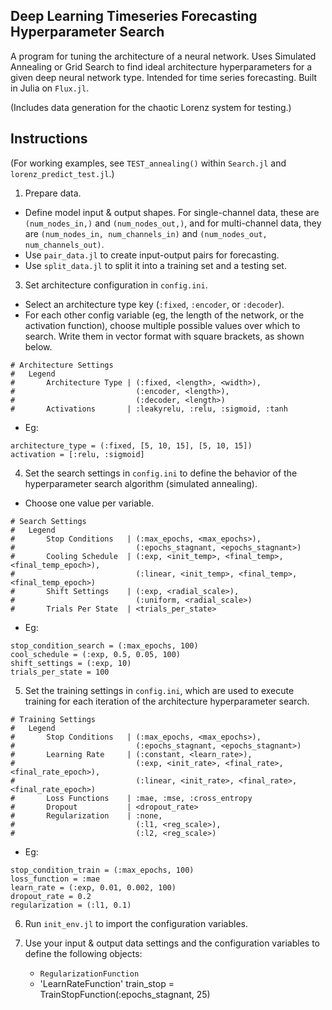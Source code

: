 ## Deep Learning Timeseries Forecasting Hyperparameter Search

A program for tuning the architecture of a neural network. Uses Simulated Annealing or Grid Search to find ideal architecture hyperparameters for a given deep neural network type. Intended for time series forecasting. Built in Julia on `Flux.jl`.

(Includes data generation for the chaotic Lorenz system for testing.)


## Instructions

(For working examples, see `TEST_annealing()` within `Search.jl` and `lorenz_predict_test.jl`.)

1. Prepare data.
  - Define model input & output shapes. For single-channel data, these are `(num_nodes_in,)` and `(num_nodes_out,)`, and for multi-channel data, they are `(num_nodes_in, num_channels_in)` and `(num_nodes_out, num_channels_out)`.
  - Use `pair_data.jl` to create input-output pairs for forecasting.
  - Use `split_data.jl` to split it into a training set and a testing set.
     
3. Set architecture configuration in `config.ini`.
  - Select an architecture type key (`:fixed`, `:encoder`, or `:decoder`).
  - For each other config variable (eg, the length of the network, or the activation function), choose multiple possible values over which to search. Write them in vector format with square brackets, as shown below.
  ```
  # Architecture Settings
  #   Legend
  #       Architecture Type | (:fixed, <length>, <width>),
  #                           (:encoder, <length>),
  #                           (:decoder, <length>)
  #       Activations       | :leakyrelu, :relu, :sigmoid, :tanh
  ```
  - Eg:
  ```
  architecture_type = (:fixed, [5, 10, 15], [5, 10, 15])
  activation = [:relu, :sigmoid]
  ```

4. Set the search settings in `config.ini` to define the behavior of the hyperparameter search algorithm (simulated annealing).
  - Choose one value per variable.
  ```
  # Search Settings
  #   Legend
  #       Stop Conditions   | (:max_epochs, <max_epochs>),
  #                           (:epochs_stagnant, <epochs_stagnant>)
  #       Cooling Schedule  | (:exp, <init_temp>, <final_temp>, <final_temp_epoch>),
  #                           (:linear, <init_temp>, <final_temp>, <final_temp_epoch>)
  #       Shift Settings    | (:exp, <radial_scale>),
  #                           (:uniform, <radial_scale>)
  #       Trials Per State  | <trials_per_state>
  ```
  - Eg:
  ```
  stop_condition_search = (:max_epochs, 100)
  cool_schedule = (:exp, 0.5, 0.05, 100)
  shift_settings = (:exp, 10)
  trials_per_state = 100
  ```
  
5. Set the training settings in `config.ini`, which are used to execute training for each iteration of the architecture hyperparameter search.
  ```
  # Training Settings
  #   Legend
  #       Stop Conditions   | (:max_epochs, <max_epochs>),
  #                           (:epochs_stagnant, <epochs_stagnant>)
  #       Learning Rate     | (:constant, <learn_rate>),
  #                           (:exp, <init_rate>, <final_rate>, <final_rate_epoch>),
  #                           (:linear, <init_rate>, <final_rate>, <final_rate_epoch>)
  #       Loss Functions    | :mae, :mse, :cross_entropy
  #       Dropout           | <dropout_rate>
  #       Regularization    | :none,
  #                           (:l1, <reg_scale>),
  #                           (:l2, <reg_scale>)
  ```
  - Eg:
  ```
  stop_condition_train = (:max_epochs, 100)
  loss_function = :mae
  learn_rate = (:exp, 0.01, 0.002, 100)
  dropout_rate = 0.2
  regularization = (:l1, 0.1)
  ```

6. Run `init_env.jl` to import the configuration variables.

7. Use your input & output data settings and the configuration variables to define the following objects:
   - `RegularizationFunction`
   - 'LearnRateFunction'
	train_stop = TrainStopFunction(:epochs_stagnant, 25)
